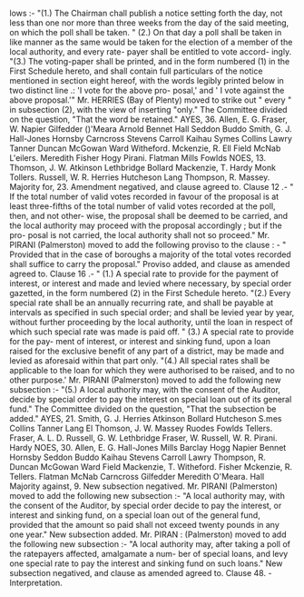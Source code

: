 lows :- "(1.) The Chairman chall publish a notice setting forth the day, not less than one nor more than three weeks from the day of the said meeting, on which the poll shall be taken. " (2.) On that day a poll shall be taken in like manner as the same would be taken for the election of a member of the local authority, and every rate- payer shall be entitled to vote accord- ingly. "(3.) The voting-paper shall be printed, and in the form numbered (1) in the First Schedule hereto, and shall contain full particulars of the notice mentioned in section eight hereof, with the words legibly printed below in two distinct line .: 'I vote for the above pro- posal,' and ' I vote against the above proposal.'" Mr. HERRIES (Bay of Plenty) moved to strike out " every " in subsection (2), with the view of inserting "only." The Committee divided on the question, "That the word be retained." AYES, 36. Allen, E. G. Fraser, W. Napier Gilfedder ()'Meara Arnold Bennet Hall Seddon Buddo Smith, G. J. Hall-Jones Hornsby Carncross Stevens Carroll Kaihau Symes Collins Lawry Tanner Duncan McGowan Ward Witheford. Mckenzie, R. Ell Field McNab L'eilers. Meredith Fisher Hogy Pirani. Flatman Mills Fowlds NOES, 13. Thomson, J. W. Atkinson Lethbridge Bollard Mackenzie, T. Hardy Monk Tollers. Russell, W. R. Herries Hutcheson Lang Thompson, R. Massey. Majority for, 23. Amendment negatived, and clause agreed to. Clause 12 .- " If the total number of valid votes recorded in favour of the proposal is at least three-fifths of the total number of valid votes recorded at the poll, then, and not other- wise, the proposal shall be deemed to be carried, and the local authority may proceed with the proposal accordingly ; but if the pro- posal is not carried, the local authority shall not so proceed." Mr. PIRANI (Palmerston) moved to add the following proviso to the clause : - " Provided that in the case of boroughs a majority of the total votes recorded shall suffice to carry the proposal." Proviso added, and clause as amended agreed to. Clause 16 .- " (1.) A special rate to provide for the payment of interest, or interest and made and levied where necessary, by special order gazetted, in the form numbered (2) in the First Schedule hereto. "(2.) Every special rate shall be an annually recurring rate, and shall be payable at intervals as specified in such special order; and shall be levied year by year, without further proceeding by the local authority, until the loan in respect of which such special rate was made is paid off. " (3.) A special rate to provide for the pay- ment of interest, or interest and sinking fund, upon a loan raised for the exclusive benefit of any part of a district, may be made and levied as aforesaid within that part only. "(4.) All special rates shall be applicable to the loan for which they were authorised to be raised, and to no other purpose.' Mr. PIRANI (Palmerston) moved to add the following new subsection :- "(5.) A local authority may, with the consent of the Auditor, decide by special order to pay the interest on special loan out of its general fund." The Committee divided on the question, "That the subsection be added." AYES, 21. Smith, G. J. Herries Atkinson Bollard Hutcheson S.mes Collins Tanner Lang El Thomson, J. W. Massey Ruodes Fowlds Tellers. Fraser, A. L. D. Russell, G. W. Lethbridge Fraser, W. Russell, W. R. Pirani. Hardy NOES, 30. Allen, E. G. Hall-Jones Mills Barclay Hogg Napier Bennet Hornsby Seddon Buddo Kaihau Stevens Carroll Lawry Thompson, R. Duncan McGowan Ward Field Mackenzie, T. Witheford. Fisher Mckenzie, R. Tellers. Flatman McNab Carncross Gilfedder Meredith O'Meara. Hall Majority against, 9. New subsection negatived. Mr. PIRANI (Palmerston) moved to add the following new subsection :- "A local authority may, with the consent of the Auditor, by special order decide to pay the interest, or interest and sinking fund, on a special loan out of the general fund, provided that the amount so paid shall not exceed twenty pounds in any one year." New subsection added. Mr. PIRAN : (Palmerston) moved to add the following new subsection :- "A local authority may, after taking a poll of the ratepayers affected, amalgamate a num- ber of special loans, and levy one special rate to pay the interest and sinking fund on such loans." New subsection negatived, and clause as amended agreed to. Clause 48. - Interpretation. 
